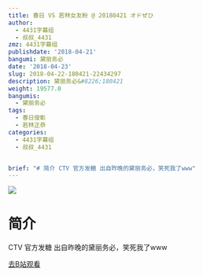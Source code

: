 ```yaml
---
title: 春日 VS 若林女友粉 @ 20180421 オドぜひ
author:
  - 4431字幕组
  - 叔叔_4431
zmz: 4431字幕组
publishdate: '2018-04-21'
bangumi: 黛丽务必
date: '2018-04-23'
slug: 2018-04-22-180421-22434297
description: 黛丽务必&#8226;180421
weight: 19577.0
bangumis:
  - 黛丽务必
tags:
  - 春日俊彰
  - 若林正恭
categories:
  - 4431字幕组
  - 叔叔_4431


brief: "# 简介 CTV 官方发糖 出自昨晚的黛丽务必，笑死我了www"
---
```

![](https://i.imgur.com/GmuMv30.png)
# 简介  
CTV
官方发糖
出自昨晚的黛丽务必，笑死我了www  

[去B站观看](https://www.bilibili.com/video/av22434297/)
 
